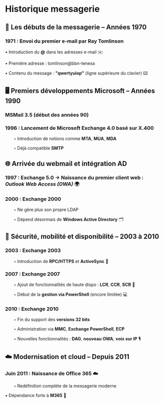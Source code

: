 # Historique messagerie

## 📅 **Les débuts de la messagerie – Années 1970**

### 1971 : Envoi du **premier e-mail** par **Ray Tomlinson**

• Introduction du **@** dans les adresses e-mail ✉️

• Première adresse : tomlinson@bbn-tenexa

• Contenu du message : **"qwertyuiop"** (ligne supérieure du clavier) ⌨️



## 🖥️ **Premiers développements Microsoft – Années 1990**

### **MSMail 3.5** (début des années 90)

### 1996 : Lancement de **Microsoft Exchange 4.0** basé sur **X.400**

  ◦ Introduction de notions comme **MTA**, **MUA**, **MDA**

  ◦ Déjà compatible **SMTP**

## 🌐 **Arrivée du webmail et intégration AD**

### **1997** : Exchange 5.0 → Naissance du **premier client web** : *Outlook Web Access (OWA)* 🌍

### **2000** : Exchange 2000

  ◦ Ne gère plus son propre LDAP

  ◦ Dépend désormais de **Windows Active Directory** 🗂️



## 🔐 **Sécurité, mobilité et disponibilité – 2003 à 2010**

### **2003** : Exchange 2003

  ◦ Introduction de **RPC/HTTPS** et **ActiveSync** 📲

### **2007** : Exchange 2007

  ◦ Ajout de fonctionnalités de haute dispo : **LCR**, **CCR**, **SCR** 🔄

  ◦ Début de la **gestion via PowerShell** (encore limitée) 💻

### **2010** : Exchange 2010

  ◦ Fin du support des **versions 32 bits**

  ◦ Administration via **MMC**, **Exchange PowerShell**, **ECP**

  ◦ Nouvelles fonctionnalités : **DAG**, **nouveau OWA**, **voix sur IP** 🎙️

## ☁️ **Modernisation et cloud – Depuis 2011**

### **Juin 2011** : Naissance de **Office 365** ☁️

  ◦ Redéfinition complète de la messagerie moderne

• Dépendance forte à **M365** 🔗

